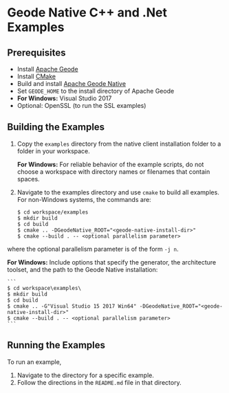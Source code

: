 # Geode Native C++ and .Net Examples

## Prerequisites
* Install [Apache Geode](https://geode.apache.org)
* Install [CMake](https://cmake.org/download/)
* Build and install [Apache Geode Native](https://github.com/apache/geode-native)
* Set `GEODE_HOME` to the install directory of Apache Geode
* **For Windows:** Visual Studio 2017
* Optional: OpenSSL (to run the SSL examples)

## Building the Examples

1. Copy the `examples` directory from the native client installation folder to a folder in your workspace.

   **For Windows:** For reliable behavior of the example scripts, do not choose a workspace with directory names or filenames that contain spaces.



1. Navigate to the examples directory and use `cmake` to build all examples. For non-Windows systems, the commands are:

    ```
    $ cd workspace/examples
    $ mkdir build
    $ cd build
    $ cmake .. -DGeodeNative_ROOT="<geode-native-install-dir>"
    $ cmake --build . -- <optional parallelism parameter>
    ```
  where the optional parallelism parameter is of the form `-j n`.
  
   **For Windows:** Include options that specify the generator, the architecture toolset, and the path to the Geode Native installation:

    ```
    $ cd workspace\examples\
    $ mkdir build
    $ cd build
    $ cmake .. -G"Visual Studio 15 2017 Win64" -DGeodeNative_ROOT="<geode-native-install-dir>"
    $ cmake --build . -- <optional parallelism parameter>
    ```
    
## Running the Examples
To run an example,

1. Navigate to the directory for a specific example.
2. Follow the directions in the `README.md` file in that directory.


